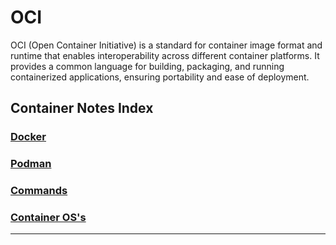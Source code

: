 # OCI

OCI (Open Container Initiative) is a standard for container image format and runtime that enables interoperability across different container platforms. It provides a common language for building, packaging, and running containerized applications, ensuring portability and ease of deployment.

## Container Notes Index

### [Docker](Docker.md)
### [Podman](Podman.md)
### [Commands](Commands.md)
### [Container OS's](ContainerOS.md)

---